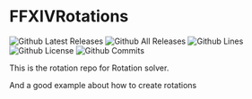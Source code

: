 # FFXIVRotations

![Github Latest Releases](https://img.shields.io/github/downloads/ArchiDog1998/FFXIVRotations/latest/total.svg?style=for-the-badge)
![Github All Releases](https://img.shields.io/github/downloads/ArchiDog1998/FFXIVRotations/total.svg?style=for-the-badge)
![Github Lines](https://img.shields.io/tokei/lines/github/ArchiDog1998/FFXIVRotations?style=for-the-badge)
![Github License](https://img.shields.io/github/license/ArchiDog1998/FFXIVRotations.svg?label=License&style=for-the-badge)
![Github Commits](https://img.shields.io/github/commits-since/ArchiDog1998/FFXIVRotations/latest/main?style=for-the-badge)

This is the rotation repo for Rotation solver.

And a good example about how to create rotations